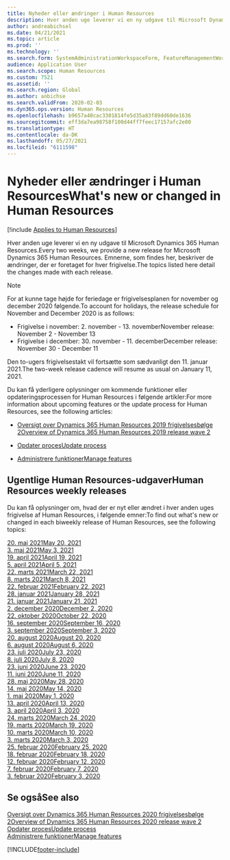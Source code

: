 ```yaml
---
title: Nyheder eller ændringer i Human Resources
description: Hver anden uge leverer vi en ny udgave til Microsoft Dynamics 365 Human Resources. Emnerne, som findes her, beskriver de ændringer, der er foretaget hver uge.
author: andreabichsel
ms.date: 04/21/2021
ms.topic: article
ms.prod: ''
ms.technology: ''
ms.search.form: SystemAdministrationWorkspaceForm, FeatureManagementWorkspace
audience: Application User
ms.search.scope: Human Resources
ms.custom: 7521
ms.assetid: ''
ms.search.region: Global
ms.author: anbichse
ms.search.validFrom: 2020-02-03
ms.dyn365.ops.version: Human Resources
ms.openlocfilehash: b9657a40cac3301814fe5d35a83f89dd60de1636
ms.sourcegitcommit: eff3da7ea98758f100d44ff7feec17157afc2e80
ms.translationtype: HT
ms.contentlocale: da-DK
ms.lasthandoff: 05/27/2021
ms.locfileid: "6111598"
---
```

# <a name="whats-new-or-changed-in-human-resources"></a><span data-ttu-id="c4f4a-104">Nyheder eller ændringer i Human Resources</span><span class="sxs-lookup"><span data-stu-id="c4f4a-104">What's new or changed in Human Resources</span></span>

[!include [Applies to Human Resources](../includes/applies-to-hr.md)]

<span data-ttu-id="c4f4a-105">Hver anden uge leverer vi en ny udgave til Microsoft Dynamics 365 Human Resources.</span><span class="sxs-lookup"><span data-stu-id="c4f4a-105">Every two weeks, we provide a new release for Microsoft Dynamics 365 Human Resources.</span></span> <span data-ttu-id="c4f4a-106">Emnerne, som findes her, beskriver de ændringer, der er foretaget for hver frigivelse.</span><span class="sxs-lookup"><span data-stu-id="c4f4a-106">The topics listed here detail the changes made with each release.</span></span>

>[!NOTE]
><span data-ttu-id="c4f4a-107">For at kunne tage højde for feriedage er frigivelsesplanen for november og december 2020 følgende.</span><span class="sxs-lookup"><span data-stu-id="c4f4a-107">To account for holidays, the release schedule for November and December 2020 is as follows:</span></span>
>
>- <span data-ttu-id="c4f4a-108">Frigivelse i november: 2. november - 13. november</span><span class="sxs-lookup"><span data-stu-id="c4f4a-108">November release: November 2 - November 13</span></span>
>- <span data-ttu-id="c4f4a-109">Frigivelse i december: 30. november - 11. december</span><span class="sxs-lookup"><span data-stu-id="c4f4a-109">December release: November 30 - December 11</span></span>
> 
><span data-ttu-id="c4f4a-110">Den to-ugers frigivelsestakt vil fortsætte som sædvanligt den 11. januar 2021.</span><span class="sxs-lookup"><span data-stu-id="c4f4a-110">The two-week release cadence will resume as usual on January 11, 2021.</span></span>

<span data-ttu-id="c4f4a-111">Du kan få yderligere oplysninger om kommende funktioner eller opdateringsprocessen for Human Resources i følgende artikler:</span><span class="sxs-lookup"><span data-stu-id="c4f4a-111">For more information about upcoming features or the update process for Human Resources, see the following articles:</span></span> 

- [<span data-ttu-id="c4f4a-112">Oversigt over Dynamics 365 Human Resources 2019 frigivelsesbølge 2</span><span class="sxs-lookup"><span data-stu-id="c4f4a-112">Overview of Dynamics 365 Human Resources 2019 release wave 2</span></span>](/dynamics365-release-plan/2019wave2/dynamics365-human-resources/)

- [<span data-ttu-id="c4f4a-113">Opdater proces</span><span class="sxs-lookup"><span data-stu-id="c4f4a-113">Update process</span></span>](hr-admin-setup-update-process.md)

- [<span data-ttu-id="c4f4a-114">Administrere funktioner</span><span class="sxs-lookup"><span data-stu-id="c4f4a-114">Manage features</span></span>](hr-admin-manage-features.md)

## <a name="human-resources-weekly-releases"></a><span data-ttu-id="c4f4a-115">Ugentlige Human Resources-udgaver</span><span class="sxs-lookup"><span data-stu-id="c4f4a-115">Human Resources weekly releases</span></span>

<span data-ttu-id="c4f4a-116">Du kan få oplysninger om, hvad der er nyt eller ændret i hver anden uges frigivelse af Human Resources, i følgende emner:</span><span class="sxs-lookup"><span data-stu-id="c4f4a-116">To find out what's new or changed in each biweekly release of Human Resources, see the following topics:</span></span>

[<span data-ttu-id="c4f4a-117">20. maj 2021</span><span class="sxs-lookup"><span data-stu-id="c4f4a-117">May 20, 2021</span></span>](hr-whats-new-2021-05-20.md)</br>
[<span data-ttu-id="c4f4a-118">3. maj 2021</span><span class="sxs-lookup"><span data-stu-id="c4f4a-118">May 3, 2021</span></span>](hr-whats-new-2021-05-03.md)</br>
[<span data-ttu-id="c4f4a-119">19. april 2021</span><span class="sxs-lookup"><span data-stu-id="c4f4a-119">April 19, 2021</span></span>](hr-whats-new-2021-04-19.md)</br>
[<span data-ttu-id="c4f4a-120">5. april 2021</span><span class="sxs-lookup"><span data-stu-id="c4f4a-120">April 5, 2021</span></span>](hr-whats-new-2021-04-05.md)</br>
[<span data-ttu-id="c4f4a-121">22. marts 2021</span><span class="sxs-lookup"><span data-stu-id="c4f4a-121">March 22, 2021</span></span>](hr-whats-new-2021-03-22.md)</br>
[<span data-ttu-id="c4f4a-122">8. marts 2021</span><span class="sxs-lookup"><span data-stu-id="c4f4a-122">March 8, 2021</span></span>](hr-whats-new-2021-03-08.md)</br>
[<span data-ttu-id="c4f4a-123">22. februar 2021</span><span class="sxs-lookup"><span data-stu-id="c4f4a-123">February 22, 2021</span></span>](hr-whats-new-2021-02-22.md)</br>
[<span data-ttu-id="c4f4a-124">28. januar 2021</span><span class="sxs-lookup"><span data-stu-id="c4f4a-124">January 28, 2021</span></span>](hr-whats-new-2021-01-28.md)</br>
[<span data-ttu-id="c4f4a-125">21. januar 2021</span><span class="sxs-lookup"><span data-stu-id="c4f4a-125">January 21, 2021</span></span>](hr-whats-new-2021-01-21.md)</br>
[<span data-ttu-id="c4f4a-126">2. december 2020</span><span class="sxs-lookup"><span data-stu-id="c4f4a-126">December 2, 2020</span></span>](hr-whats-new-2020-12-02.md)</br>
[<span data-ttu-id="c4f4a-127">22. oktober 2020</span><span class="sxs-lookup"><span data-stu-id="c4f4a-127">October 22, 2020</span></span>](hr-whats-new-2020-10-22.md)</br>
[<span data-ttu-id="c4f4a-128">16. september 2020</span><span class="sxs-lookup"><span data-stu-id="c4f4a-128">September 16, 2020</span></span>](hr-whats-new-2020-09-16.md)</br>
[<span data-ttu-id="c4f4a-129">3. september 2020</span><span class="sxs-lookup"><span data-stu-id="c4f4a-129">September 3, 2020</span></span>](hr-whats-new-2020-09-03.md)</br>
[<span data-ttu-id="c4f4a-130">20. august 2020</span><span class="sxs-lookup"><span data-stu-id="c4f4a-130">August 20, 2020</span></span>](hr-whats-new-2020-08-20.md)</br>
[<span data-ttu-id="c4f4a-131">6. august 2020</span><span class="sxs-lookup"><span data-stu-id="c4f4a-131">August 6, 2020</span></span>](hr-whats-new-2020-08-06.md)</br>
[<span data-ttu-id="c4f4a-132">23. juli 2020</span><span class="sxs-lookup"><span data-stu-id="c4f4a-132">July 23, 2020</span></span>](hr-whats-new-2020-07-23.md)</br>
[<span data-ttu-id="c4f4a-133">8. juli 2020</span><span class="sxs-lookup"><span data-stu-id="c4f4a-133">July 8, 2020</span></span>](hr-whats-new-2020-07-08.md)</br>
[<span data-ttu-id="c4f4a-134">23. juni 2020</span><span class="sxs-lookup"><span data-stu-id="c4f4a-134">June 23, 2020</span></span>](hr-whats-new-2020-06-23.md)</br>
[<span data-ttu-id="c4f4a-135">11. juni 2020</span><span class="sxs-lookup"><span data-stu-id="c4f4a-135">June 11, 2020</span></span>](hr-whats-new-2020-06-11.md)</br>
[<span data-ttu-id="c4f4a-136">28. maj 2020</span><span class="sxs-lookup"><span data-stu-id="c4f4a-136">May 28, 2020</span></span>](hr-whats-new-2020-05-28.md)</br>
[<span data-ttu-id="c4f4a-137">14. maj 2020</span><span class="sxs-lookup"><span data-stu-id="c4f4a-137">May 14, 2020</span></span>](hr-whats-new-2020-05-14.md)</br>
[<span data-ttu-id="c4f4a-138">1. maj 2020</span><span class="sxs-lookup"><span data-stu-id="c4f4a-138">May 1, 2020</span></span>](hr-whats-new-2020-05-01.md)</br>
[<span data-ttu-id="c4f4a-139">13. april 2020</span><span class="sxs-lookup"><span data-stu-id="c4f4a-139">April 13, 2020</span></span>](hr-whats-new-2020-04-13.md)</br>
[<span data-ttu-id="c4f4a-140">3. april 2020</span><span class="sxs-lookup"><span data-stu-id="c4f4a-140">April 3, 2020</span></span>](hr-whats-new-2020-04-03.md)</br>
[<span data-ttu-id="c4f4a-141">24. marts 2020</span><span class="sxs-lookup"><span data-stu-id="c4f4a-141">March 24, 2020</span></span>](hr-whats-new-2020-03-24.md)</br>
[<span data-ttu-id="c4f4a-142">19. marts 2020</span><span class="sxs-lookup"><span data-stu-id="c4f4a-142">March 19, 2020</span></span>](hr-whats-new-2020-03-19.md)</br>
[<span data-ttu-id="c4f4a-143">10. marts 2020</span><span class="sxs-lookup"><span data-stu-id="c4f4a-143">March 10, 2020</span></span>](hr-whats-new-2020-03-10.md)</br>
[<span data-ttu-id="c4f4a-144">3. marts 2020</span><span class="sxs-lookup"><span data-stu-id="c4f4a-144">March 3, 2020</span></span>](hr-whats-new-2020-03-03.md)</br>
[<span data-ttu-id="c4f4a-145">25. februar 2020</span><span class="sxs-lookup"><span data-stu-id="c4f4a-145">February 25, 2020</span></span>](hr-whats-new-2020-02-25.md)</br>
[<span data-ttu-id="c4f4a-146">18. februar 2020</span><span class="sxs-lookup"><span data-stu-id="c4f4a-146">February 18, 2020</span></span>](hr-whats-new-2020-02-18.md)</br>
[<span data-ttu-id="c4f4a-147">12. februar 2020</span><span class="sxs-lookup"><span data-stu-id="c4f4a-147">February 12, 2020</span></span>](hr-whats-new-2020-02-12.md)</br>
[<span data-ttu-id="c4f4a-148">7. februar 2020</span><span class="sxs-lookup"><span data-stu-id="c4f4a-148">February 7, 2020</span></span>](hr-whats-new-2020-02-07.md)</br>
[<span data-ttu-id="c4f4a-149">3. februar 2020</span><span class="sxs-lookup"><span data-stu-id="c4f4a-149">February 3, 2020</span></span>](hr-whats-new-2020-02-03.md)

## <a name="see-also"></a><span data-ttu-id="c4f4a-150">Se også</span><span class="sxs-lookup"><span data-stu-id="c4f4a-150">See also</span></span>

[<span data-ttu-id="c4f4a-151">Oversigt over Dynamics 365 Human Resources 2020 frigivelsesbølge 2</span><span class="sxs-lookup"><span data-stu-id="c4f4a-151">Overview of Dynamics 365 Human Resources 2020 release wave 2</span></span>](/dynamics365-release-plan/2020wave2/human-resources/dynamics365-human-resources/)</br>
[<span data-ttu-id="c4f4a-152">Opdater proces</span><span class="sxs-lookup"><span data-stu-id="c4f4a-152">Update process</span></span>](hr-admin-setup-update-process.md)</br>
[<span data-ttu-id="c4f4a-153">Administrere funktioner</span><span class="sxs-lookup"><span data-stu-id="c4f4a-153">Manage features</span></span>](hr-admin-manage-features.md)


[!INCLUDE[footer-include](../includes/footer-banner.md)]
